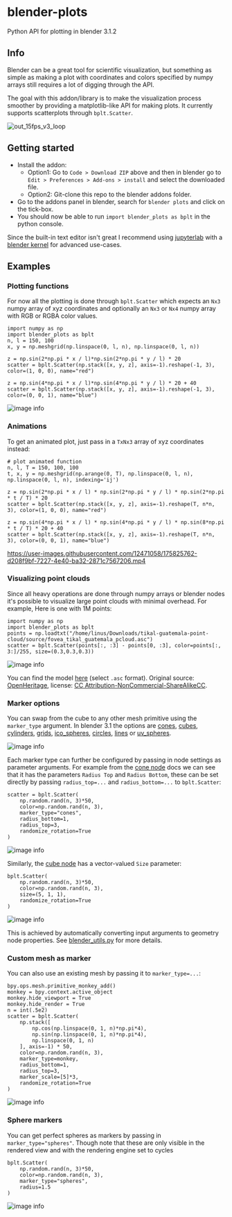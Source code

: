 # blender-plots

Python API for plotting in blender 3.1.2

## Info

Blender can be a great tool for scientific visualization, but something as simple as making a plot with coordinates and
colors specified by numpy arrays still requires a lot of digging through the API.

The goal with this addon/library is to make the visualization process smoother by providing a matplotlib-like API for
making plots. It currently supports scatterplots through `bplt.Scatter`.

![out_15fps_v3_loop](https://user-images.githubusercontent.com/12471058/175826002-dc6ba8d5-a1c1-4b27-ae64-fc8085e46958.gif)


## Getting started

* Install the addon:
    * Option1: Go to `Code > Download ZIP` above and then in blender go to `Edit > Preferences > Add-ons > install` and
      select the downloaded file.
    * Option2: Git-clone this repo to the blender addons folder.
* Go to the addons panel in blender, search for `blender plots` and click on the tick-box.
* You should now be able to run `import blender_plots as bplt` in the python console.

Since the built-in text editor isn't great I recommend using [jupyterlab](https://jupyter.org/)
with
a [blender kernel](https://blender.stackexchange.com/questions/172249/how-can-i-use-blenders-python-api-from-a-ipython-terminal-or-jupyter-notebook)
for advanced use-cases.

## Examples

### Plotting functions

For now all the plotting is done through `bplt.Scatter` which expects an `Nx3` numpy array of xyz coordinates and
optionally an `Nx3` or `Nx4` numpy array with RGB or RGBA color values.

```
import numpy as np
import blender_plots as bplt
n, l = 150, 100
x, y = np.meshgrid(np.linspace(0, l, n), np.linspace(0, l, n))

z = np.sin(2*np.pi * x / l)*np.sin(2*np.pi * y / l) * 20
scatter = bplt.Scatter(np.stack([x, y, z], axis=-1).reshape(-1, 3), color=(1, 0, 0), name="red")

z = np.sin(4*np.pi * x / l)*np.sin(4*np.pi * y / l) * 20 + 40
scatter = bplt.Scatter(np.stack([x, y, z], axis=-1).reshape(-1, 3), color=(0, 0, 1), name="blue")
```

![image info](./images/sinusoids_editor.png)

### Animations
To get an animated plot, just pass in a `TxNx3` array of xyz coordinates instead:
```
# plot animated function
n, l, T = 150, 100, 100
t, x, y = np.meshgrid(np.arange(0, T), np.linspace(0, l, n), np.linspace(0, l, n), indexing='ij')

z = np.sin(2*np.pi * x / l) * np.sin(2*np.pi * y / l) * np.sin(2*np.pi * t / T) * 20
scatter = bplt.Scatter(np.stack([x, y, z], axis=-1).reshape(T, n*n, 3), color=(1, 0, 0), name="red")

z = np.sin(4*np.pi * x / l) * np.sin(4*np.pi * y / l) * np.sin(8*np.pi * t / T) * 20 + 40
scatter = bplt.Scatter(np.stack([x, y, z], axis=-1).reshape(T, n*n, 3), color=(0, 0, 1), name="blue")
```

https://user-images.githubusercontent.com/12471058/175825762-d208f9bf-7227-4e40-ba32-2871c7567206.mp4

### Visualizing point clouds

Since all heavy operations are done through numpy arrays or blender nodes it's possible to visualize large point clouds
with minimal overhead. For example, Here is one with 1M points:

```
import numpy as np
import blender_plots as bplt
points = np.loadtxt("/home/linus/Downloads/tikal-guatemala-point-cloud/source/fovea_tikal_guatemala_pcloud.asc")
scatter = bplt.Scatter(points[:, :3] - points[0, :3], color=points[:, 3:]/255, size=(0.3,0.3,0.3))
```

![image info](./images/tikal.png)

You can find the
model [here](https://sketchfab.com/3d-models/tikal-guatemala-point-cloud-ea0a4612234c4aa3bad3ad68dd369953)
(select `.asc` format). Original source: [OpenHeritage](https://openheritage3d.org/project.php?id=708h-ss96),
license: [CC Attribution-NonCommercial-ShareAlikeCC](https://creativecommons.org/licenses/by-nc-sa/4.0/).

### Marker options

You can swap from the cube to any other mesh primitive using the `marker_type` argument. In blender 3.1 the options are
[cones](https://docs.blender.org/manual/en/3.1/modeling/geometry_nodes/mesh_primitives/cone.html),
[cubes](https://docs.blender.org/manual/en/3.1/modeling/geometry_nodes/mesh_primitives/cube.html),
[cylinders](https://docs.blender.org/manual/en/3.1/modeling/geometry_nodes/mesh_primitives/cylinder.html),
[grids](https://docs.blender.org/manual/en/3.1/modeling/geometry_nodes/mesh_primitives/grid.html),
[ico_spheres](https://docs.blender.org/manual/en/3.1/modeling/geometry_nodes/mesh_primitives/icosphere.html),
[circles](https://docs.blender.org/manual/en/3.1/modeling/geometry_nodes/mesh_primitives/mesh_circle.html),
[lines](https://docs.blender.org/manual/en/3.1/modeling/geometry_nodes/mesh_primitives/mesh_line.html) or
[uv_spheres](https://docs.blender.org/manual/en/3.1/modeling/geometry_nodes/mesh_primitives/uv_sphere.html).

![image info](./images/markers.png)

Each marker type can further be configured by passing in node settings as parameter arguments. For example from
the [cone node](https://docs.blender.org/manual/en/3.1/modeling/geometry_nodes/mesh_primitives/cone.html)
docs we can see that it has the parameters `Radius Top` and `Radius Bottom`, these can be set directly by
passing `radius_top=...`
and `radius_bottom=...` to `bplt.Scatter`:

```
scatter = bplt.Scatter(
    np.random.rand(n, 3)*50,
    color=np.random.rand(n, 3),
    marker_type="cones",
    radius_bottom=1,
    radius_top=3,
    randomize_rotation=True
)
```

![image info](./images/cones.png)

Similarly, the [cube node](https://docs.blender.org/manual/en/latest/modeling/geometry_nodes/mesh_primitives/cube.html)
has a vector-valued `Size` parameter:

```
bplt.Scatter(
    np.random.rand(n, 3)*50,
    color=np.random.rand(n, 3),
    size=(5, 1, 1),
    randomize_rotation=True
)
```

![image info](./images/rotated.png)

This is achieved by automatically converting input arguments to geometry node properties.
See [blender_utils.py](https://github.com/Linusnie/blender_plots/blob/main/blender_utils.py)
for more details.

### Custom mesh as marker

You can also use an existing mesh by passing it to `marker_type=...`:

```
bpy.ops.mesh.primitive_monkey_add()
monkey = bpy.context.active_object
monkey.hide_viewport = True
monkey.hide_render = True
n = int(.5e2)
scatter = bplt.Scatter(
    np.stack([
        np.cos(np.linspace(0, 1, n)*np.pi*4),
        np.sin(np.linspace(0, 1, n)*np.pi*4),
        np.linspace(0, 1, n)
    ], axis=-1) * 50,
    color=np.random.rand(n, 3),
    marker_type=monkey,
    radius_bottom=1,
    radius_top=3,
    marker_scale=[5]*3,
    randomize_rotation=True
)
```

![image info](./images/suzannes_spiral.png)

### Sphere markers

You can get perfect spheres as markers by passing in `marker_type="spheres"`. Though note that these are only visible in
the rendered view and with the rendering engine set to cycles

```
bplt.Scatter(
    np.random.rand(n, 3)*50,
    color=np.random.rand(n, 3),
    marker_type="spheres",
    radius=1.5
)
```

![image info](./images/spheres.png)

